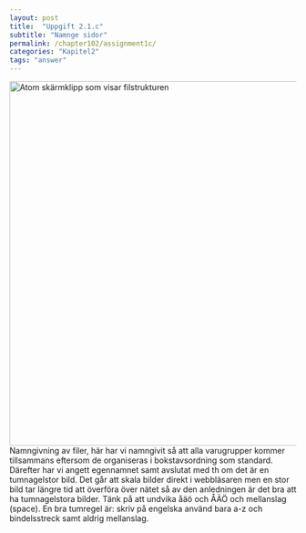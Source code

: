 ```yaml
---
layout: post
title:  "Uppgift 2.1.c"
subtitle: "Namnge sidor"
permalink: /chapter102/assignment1c/
categories: "Kapitel2"
tags: "answer"
---
```

<img src="{{ site.url | append:site.baseurl}}/assets/images/chapter2-assignment1c.PNG" alt="Atom skärmklipp som visar filstrukturen" style="width:  40rem;"/>
<figcaption>Namngivning av filer, här har vi namngivit så att alla varugrupper kommer tillsammans eftersom de organiseras i bokstavsordning som standard. Därefter har vi angett egennamnet samt avslutat med th om det är en tumnagelstor bild. Det går att skala bilder direkt i webbläsaren men en stor bild tar längre tid att överföra över nätet så av den anledningen är det bra att ha tumnagelstora bilder. Tänk på att undvika åäö och ÅÄÖ och mellanslag (space). En bra tumregel är: skriv på engelska använd bara a-z och bindelsstreck samt aldrig mellanslag. </figcaption>
